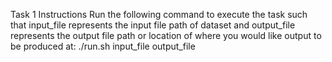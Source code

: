 Task 1 Instructions
Run the following command to execute the task such that 
input_file represents the input file path of dataset and output_file
represents the output file path or location of where you would like output
to be produced at:
./run.sh input_file output_file
